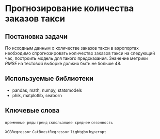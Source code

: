 # Прогнозирование количества заказов такси

## Постановка задачи

По исходным данным о количестве заказов такси в аэропортах необходимо спрогнозировать количество заказов такси на следующий час, построить модель для такого предсказания. 
Значение метрики *RMSE* на тестовой выборке должно быть не больше 48.

## Используемые библиотеки

- pandas, math, numpy, statsmodels
- phik, matplotlib, seaborn

## Ключевые слова

`временные ряды` `тренд` `склользящее среднее` `сезонность` 

`XGBRegressor` `CatBoostRegressor` `lightgbm` `hyperopt`
